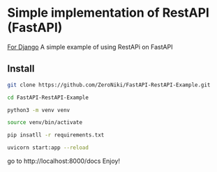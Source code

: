 # Simple implementation of RestAPI (FastAPI)

[For Django](https://github.com/ZeroNiki/Django-RestAPI-Example)
A simple example of using RestAPi on FastAPI

## Install

```bash
git clone https://github.com/ZeroNiki/FastAPI-RestAPI-Example.git

cd FastAPI-RestAPI-Example
```

```bash
python3 -m venv venv

source venv/bin/activate

pip insatll -r requirements.txt
```

```bash
uvicorn start:app --reload
```

go to http://localhost:8000/docs
Enjoy!
